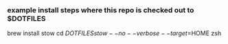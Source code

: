 ### example install steps where this repo is checked out to $DOTFILES
brew install stow
cd $DOTFILES
stow --no --verbose --target=$HOME zsh

